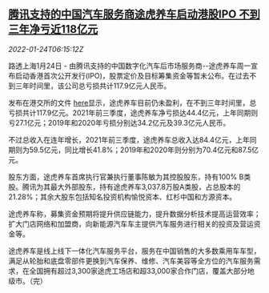 <!--1643005863000-->
[腾讯支持的中国汽车服务商途虎养车启动港股IPO 不到三年净亏近118亿元](https://cn.reuters.com/article/tuhu-hk-ipo-0124-idCNKBS2JY0BR)
------

<div><i>2022-01-24T06:15:12Z</i></div><p>路透上海1月24日 - 由腾讯支持的中国数字化汽车后市场服务商--途虎养车周一宣布启动香港首次公开发行(IPO)，股票定价及目标筹集资金等暂未公布。在过去不到三年时间里，该公司总亏损共计117.9亿元人民币。</p><p>发布在港交所的文件 <a href="https://www1.hkexnews.hk/app/sehk/2022/104162/documents/sehk22012400153_c.pdf">here</a>显示，途虎养车目前仍未盈利，在不到三年时间里，总亏损共计117.9亿元。2021年前三季度，途虎养车净亏损达44.4亿元，上年同期则亏27.1亿元；2019年和2020年亏损分别达34.2亿元及39.3亿元人民币。</p><p>不过总收入在连年增长，2021年前三季度，途虎养车总收入达84.4亿元，上年同期则为59.5亿元，同比增长41.8%；2019年和2020年则分别为70.4亿元和87.5亿元。</p><p>股东方面，途虎养车首席执行官兼执行董事陈敏为其控股股东，持有100% B类股。腾讯为其最大外部股东，持有途虎养车3,037.8万股A类股，占总股本的21.28%；其余大股东包括知名投资机构愉悦资本、红杉中国和方源资本。</p><p>途虎养车称，募集资金预期将提升供应链能力，提升数据分析技术提高运营效率；扩大门店网络和加盟商，向新能源汽车车主提供汽车服务进行相关的投资及营运资金等。</p><p>途虎养车是线上线下一体化汽车服务平台，服务在中国销售的大多数乘用车车型，满足从轮胎和底盘零部件更换到汽车保养、维修、汽车美容等全方位的汽车服务需求，在全国拥有超过3,300家途虎工场店和超33,000家合作门店，覆盖大部分地级市。（完）</p>
